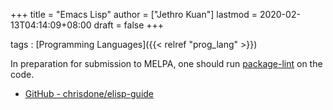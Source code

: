 +++
title = "Emacs Lisp"
author = ["Jethro Kuan"]
lastmod = 2020-02-13T04:14:09+08:00
draft = false
+++

tags
: [Programming Languages]({{< relref "prog_lang" >}})

In preparation for submission to MELPA, one should run [package-lint](https://github.com/purcell/package-lint) on
the code.

-   [GitHub - chrisdone/elisp-guide](https://github.com/chrisdone/elisp-guide)
